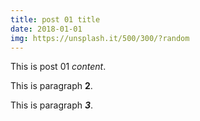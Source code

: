 ```yaml
---
title: post 01 title
date: 2018-01-01
img: https://unsplash.it/500/300/?random
---
```

This is post 01 *content*.

This is paragraph **2**.

This is paragraph ***3***.
